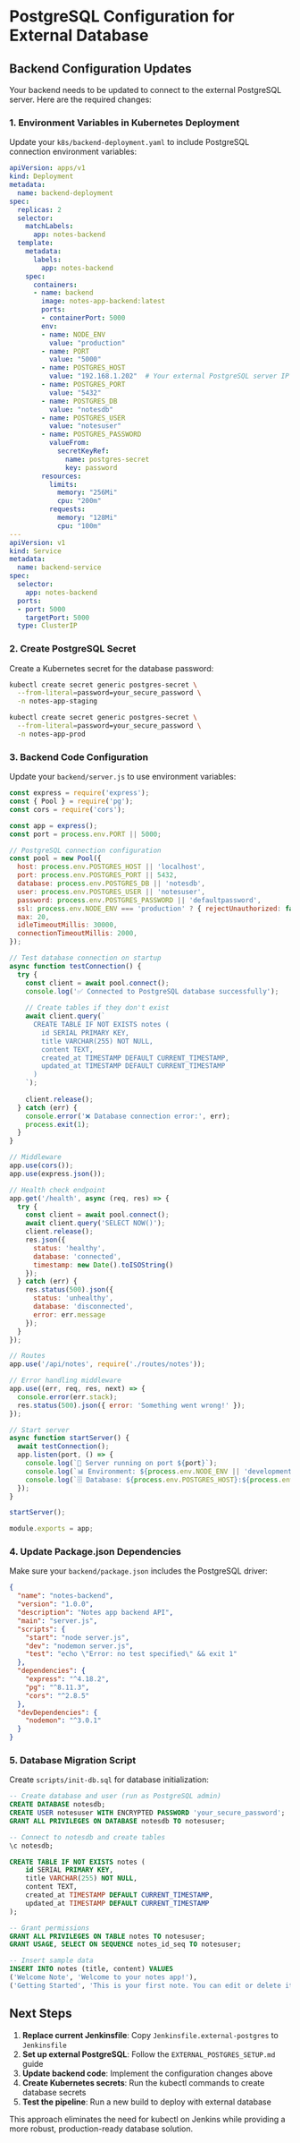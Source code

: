 # PostgreSQL Configuration for External Database

## Backend Configuration Updates

Your backend needs to be updated to connect to the external PostgreSQL server. Here are the required changes:

### 1. Environment Variables in Kubernetes Deployment

Update your `k8s/backend-deployment.yaml` to include PostgreSQL connection environment variables:

```yaml
apiVersion: apps/v1
kind: Deployment
metadata:
  name: backend-deployment
spec:
  replicas: 2
  selector:
    matchLabels:
      app: notes-backend
  template:
    metadata:
      labels:
        app: notes-backend
    spec:
      containers:
      - name: backend
        image: notes-app-backend:latest
        ports:
        - containerPort: 5000
        env:
        - name: NODE_ENV
          value: "production"
        - name: PORT
          value: "5000"
        - name: POSTGRES_HOST
          value: "192.168.1.202"  # Your external PostgreSQL server IP
        - name: POSTGRES_PORT
          value: "5432"
        - name: POSTGRES_DB
          value: "notesdb"
        - name: POSTGRES_USER
          value: "notesuser"
        - name: POSTGRES_PASSWORD
          valueFrom:
            secretKeyRef:
              name: postgres-secret
              key: password
        resources:
          limits:
            memory: "256Mi"
            cpu: "200m"
          requests:
            memory: "128Mi"
            cpu: "100m"
---
apiVersion: v1
kind: Service
metadata:
  name: backend-service
spec:
  selector:
    app: notes-backend
  ports:
  - port: 5000
    targetPort: 5000
  type: ClusterIP
```

### 2. Create PostgreSQL Secret

Create a Kubernetes secret for the database password:

```bash
kubectl create secret generic postgres-secret \
  --from-literal=password=your_secure_password \
  -n notes-app-staging

kubectl create secret generic postgres-secret \
  --from-literal=password=your_secure_password \
  -n notes-app-prod
```

### 3. Backend Code Configuration

Update your `backend/server.js` to use environment variables:

```javascript
const express = require('express');
const { Pool } = require('pg');
const cors = require('cors');

const app = express();
const port = process.env.PORT || 5000;

// PostgreSQL connection configuration
const pool = new Pool({
  host: process.env.POSTGRES_HOST || 'localhost',
  port: process.env.POSTGRES_PORT || 5432,
  database: process.env.POSTGRES_DB || 'notesdb',
  user: process.env.POSTGRES_USER || 'notesuser',
  password: process.env.POSTGRES_PASSWORD || 'defaultpassword',
  ssl: process.env.NODE_ENV === 'production' ? { rejectUnauthorized: false } : false,
  max: 20,
  idleTimeoutMillis: 30000,
  connectionTimeoutMillis: 2000,
});

// Test database connection on startup
async function testConnection() {
  try {
    const client = await pool.connect();
    console.log('✅ Connected to PostgreSQL database successfully');
    
    // Create tables if they don't exist
    await client.query(`
      CREATE TABLE IF NOT EXISTS notes (
        id SERIAL PRIMARY KEY,
        title VARCHAR(255) NOT NULL,
        content TEXT,
        created_at TIMESTAMP DEFAULT CURRENT_TIMESTAMP,
        updated_at TIMESTAMP DEFAULT CURRENT_TIMESTAMP
      )
    `);
    
    client.release();
  } catch (err) {
    console.error('❌ Database connection error:', err);
    process.exit(1);
  }
}

// Middleware
app.use(cors());
app.use(express.json());

// Health check endpoint
app.get('/health', async (req, res) => {
  try {
    const client = await pool.connect();
    await client.query('SELECT NOW()');
    client.release();
    res.json({ 
      status: 'healthy', 
      database: 'connected',
      timestamp: new Date().toISOString()
    });
  } catch (err) {
    res.status(500).json({ 
      status: 'unhealthy', 
      database: 'disconnected',
      error: err.message 
    });
  }
});

// Routes
app.use('/api/notes', require('./routes/notes'));

// Error handling middleware
app.use((err, req, res, next) => {
  console.error(err.stack);
  res.status(500).json({ error: 'Something went wrong!' });
});

// Start server
async function startServer() {
  await testConnection();
  app.listen(port, () => {
    console.log(`🚀 Server running on port ${port}`);
    console.log(`📊 Environment: ${process.env.NODE_ENV || 'development'}`);
    console.log(`🗄️ Database: ${process.env.POSTGRES_HOST}:${process.env.POSTGRES_PORT}/${process.env.POSTGRES_DB}`);
  });
}

startServer();

module.exports = app;
```

### 4. Update Package.json Dependencies

Make sure your `backend/package.json` includes the PostgreSQL driver:

```json
{
  "name": "notes-backend",
  "version": "1.0.0",
  "description": "Notes app backend API",
  "main": "server.js",
  "scripts": {
    "start": "node server.js",
    "dev": "nodemon server.js",
    "test": "echo \"Error: no test specified\" && exit 1"
  },
  "dependencies": {
    "express": "^4.18.2",
    "pg": "^8.11.3",
    "cors": "^2.8.5"
  },
  "devDependencies": {
    "nodemon": "^3.0.1"
  }
}
```

### 5. Database Migration Script

Create `scripts/init-db.sql` for database initialization:

```sql
-- Create database and user (run as PostgreSQL admin)
CREATE DATABASE notesdb;
CREATE USER notesuser WITH ENCRYPTED PASSWORD 'your_secure_password';
GRANT ALL PRIVILEGES ON DATABASE notesdb TO notesuser;

-- Connect to notesdb and create tables
\c notesdb;

CREATE TABLE IF NOT EXISTS notes (
    id SERIAL PRIMARY KEY,
    title VARCHAR(255) NOT NULL,
    content TEXT,
    created_at TIMESTAMP DEFAULT CURRENT_TIMESTAMP,
    updated_at TIMESTAMP DEFAULT CURRENT_TIMESTAMP
);

-- Grant permissions
GRANT ALL PRIVILEGES ON TABLE notes TO notesuser;
GRANT USAGE, SELECT ON SEQUENCE notes_id_seq TO notesuser;

-- Insert sample data
INSERT INTO notes (title, content) VALUES 
('Welcome Note', 'Welcome to your notes app!'),
('Getting Started', 'This is your first note. You can edit or delete it.');
```

## Next Steps

1. **Replace current Jenkinsfile**: Copy `Jenkinsfile.external-postgres` to `Jenkinsfile`
2. **Set up external PostgreSQL**: Follow the `EXTERNAL_POSTGRES_SETUP.md` guide
3. **Update backend code**: Implement the configuration changes above
4. **Create Kubernetes secrets**: Run the kubectl commands to create database secrets
5. **Test the pipeline**: Run a new build to deploy with external database

This approach eliminates the need for kubectl on Jenkins while providing a more robust, production-ready database solution.
